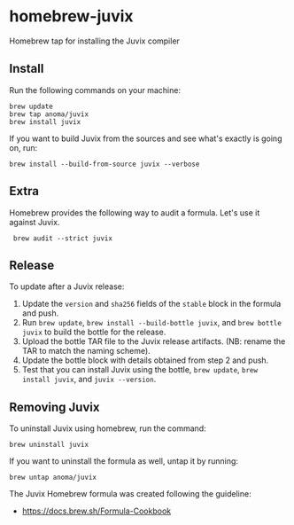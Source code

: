 # homebrew-juvix

Homebrew tap for installing the Juvix compiler

## Install

Run the following commands on your machine:

```
brew update
brew tap anoma/juvix
brew install juvix
```

If you want to build Juvix from the sources and see what's exactly is going on, run:

```
brew install --build-from-source juvix --verbose
```

## Extra

Homebrew provides the following way to audit a formula. Let's
use it against Juvix.

```
 brew audit --strict juvix
```

## Release

To update after a Juvix release:

1. Update the `version` and `sha256` fields of the `stable` block in the formula and push.
2. Run `brew update`, `brew install --build-bottle juvix`, and `brew bottle juvix` to build the bottle for the release.
3. Upload the bottle TAR file to the Juvix release artifacts. (NB: rename the TAR to match the naming scheme).
4. Update the bottle block with details obtained from step 2 and push.
5. Test that you can install Juvix using the bottle, `brew update`, `brew install juvix`, and `juvix --version`.

## Removing Juvix

To uninstall Juvix using homebrew, run the command:

``` 
brew uninstall juvix
``` 

If you want to uninstall the formula as well, untap it by running:

```
brew untap anoma/juvix
```

The Juvix Homebrew formula was created following the guideline:

- https://docs.brew.sh/Formula-Cookbook
